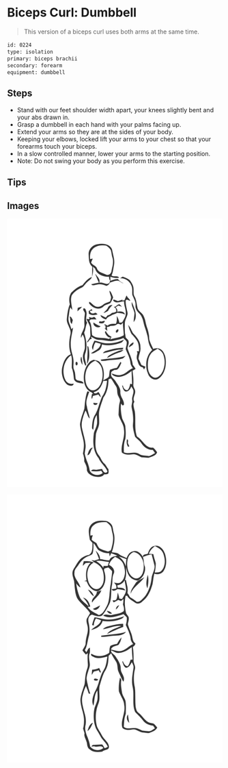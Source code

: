 # Biceps Curl: Dumbbell

> This version of a biceps curl uses both arms at the same time.

``` 
id: 0224 
type: isolation 
primary: biceps brachii 
secondary: forearm 
equipment: dumbbell 
``` 


## Steps


 - Stand with our feet shoulder width apart, your knees slightly bent and your abs drawn in.
 - Grasp a dumbbell in each hand with your palms facing up.
 - Extend your arms so they are at the sides of your body.
 - Keeping your elbows, locked lift your arms to your chest so that your forearms touch your biceps.
 - In a slow controlled manner, lower your arms to the starting position.
 - Note: Do not swing your body as you perform this exercise.

## Tips



## Images

![](./../svg/0224-relaxation.svg "")

![](./../svg/0224-tension.svg "")

